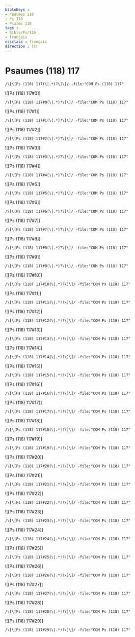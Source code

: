 ```yaml
---
bibleKeys : 
- Psaumes 118
- Ps 118
- Psalms 118
tags : 
- Bible/Ps/118
- français
cssclass : français
direction : ltr
---
```


# Psaumes (118) 117

```query
/\[\[Ps (118) 117(\|.*)?\]\]/ -file:"COM Ps (118) 117"
```



![[Ps (118) 117#0]]

```query
/\[\[Ps (118) 117#0(\|.*)?\]\]/ -file:"COM Ps (118) 117"
```

![[Ps (118) 117#1]]

```query
/\[\[Ps (118) 117#1(\|.*)?\]\]/ -file:"COM Ps (118) 117"
```

![[Ps (118) 117#2]]

```query
/\[\[Ps (118) 117#2(\|.*)?\]\]/ -file:"COM Ps (118) 117"
```

![[Ps (118) 117#3]]

```query
/\[\[Ps (118) 117#3(\|.*)?\]\]/ -file:"COM Ps (118) 117"
```

![[Ps (118) 117#4]]

```query
/\[\[Ps (118) 117#4(\|.*)?\]\]/ -file:"COM Ps (118) 117"
```

![[Ps (118) 117#5]]

```query
/\[\[Ps (118) 117#5(\|.*)?\]\]/ -file:"COM Ps (118) 117"
```

![[Ps (118) 117#6]]

```query
/\[\[Ps (118) 117#6(\|.*)?\]\]/ -file:"COM Ps (118) 117"
```

![[Ps (118) 117#7]]

```query
/\[\[Ps (118) 117#7(\|.*)?\]\]/ -file:"COM Ps (118) 117"
```

![[Ps (118) 117#8]]

```query
/\[\[Ps (118) 117#8(\|.*)?\]\]/ -file:"COM Ps (118) 117"
```

![[Ps (118) 117#9]]

```query
/\[\[Ps (118) 117#9(\|.*)?\]\]/ -file:"COM Ps (118) 117"
```

![[Ps (118) 117#10]]

```query
/\[\[Ps (118) 117#10(\|.*)?\]\]/ -file:"COM Ps (118) 117"
```

![[Ps (118) 117#11]]

```query
/\[\[Ps (118) 117#11(\|.*)?\]\]/ -file:"COM Ps (118) 117"
```

![[Ps (118) 117#12]]

```query
/\[\[Ps (118) 117#12(\|.*)?\]\]/ -file:"COM Ps (118) 117"
```

![[Ps (118) 117#13]]

```query
/\[\[Ps (118) 117#13(\|.*)?\]\]/ -file:"COM Ps (118) 117"
```

![[Ps (118) 117#14]]

```query
/\[\[Ps (118) 117#14(\|.*)?\]\]/ -file:"COM Ps (118) 117"
```

![[Ps (118) 117#15]]

```query
/\[\[Ps (118) 117#15(\|.*)?\]\]/ -file:"COM Ps (118) 117"
```

![[Ps (118) 117#16]]

```query
/\[\[Ps (118) 117#16(\|.*)?\]\]/ -file:"COM Ps (118) 117"
```

![[Ps (118) 117#17]]

```query
/\[\[Ps (118) 117#17(\|.*)?\]\]/ -file:"COM Ps (118) 117"
```

![[Ps (118) 117#18]]

```query
/\[\[Ps (118) 117#18(\|.*)?\]\]/ -file:"COM Ps (118) 117"
```

![[Ps (118) 117#19]]

```query
/\[\[Ps (118) 117#19(\|.*)?\]\]/ -file:"COM Ps (118) 117"
```

![[Ps (118) 117#20]]

```query
/\[\[Ps (118) 117#20(\|.*)?\]\]/ -file:"COM Ps (118) 117"
```

![[Ps (118) 117#21]]

```query
/\[\[Ps (118) 117#21(\|.*)?\]\]/ -file:"COM Ps (118) 117"
```

![[Ps (118) 117#22]]

```query
/\[\[Ps (118) 117#22(\|.*)?\]\]/ -file:"COM Ps (118) 117"
```

![[Ps (118) 117#23]]

```query
/\[\[Ps (118) 117#23(\|.*)?\]\]/ -file:"COM Ps (118) 117"
```

![[Ps (118) 117#24]]

```query
/\[\[Ps (118) 117#24(\|.*)?\]\]/ -file:"COM Ps (118) 117"
```

![[Ps (118) 117#25]]

```query
/\[\[Ps (118) 117#25(\|.*)?\]\]/ -file:"COM Ps (118) 117"
```

![[Ps (118) 117#26]]

```query
/\[\[Ps (118) 117#26(\|.*)?\]\]/ -file:"COM Ps (118) 117"
```

![[Ps (118) 117#27]]

```query
/\[\[Ps (118) 117#27(\|.*)?\]\]/ -file:"COM Ps (118) 117"
```

![[Ps (118) 117#28]]

```query
/\[\[Ps (118) 117#28(\|.*)?\]\]/ -file:"COM Ps (118) 117"
```

![[Ps (118) 117#29]]

```query
/\[\[Ps (118) 117#29(\|.*)?\]\]/ -file:"COM Ps (118) 117"
```

